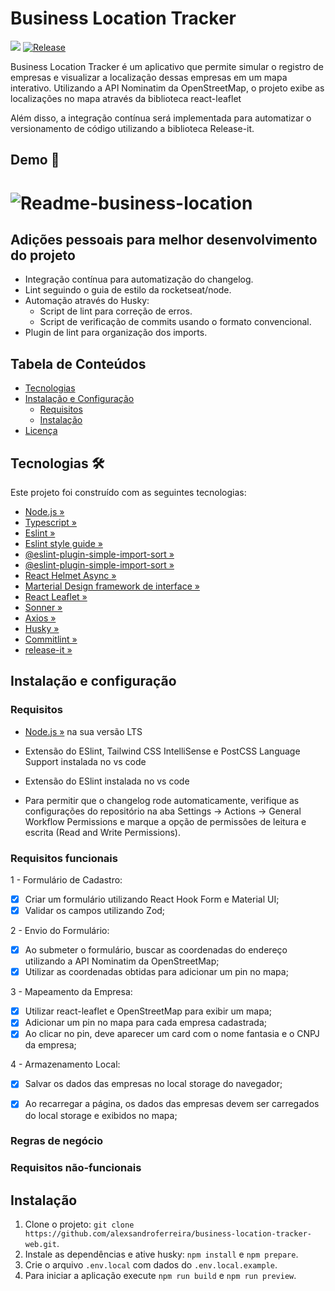 
#  Business Location Tracker 
![](https://github.com/alexsandroferreira/business-location-tracker-web/workflows/CHANGELOG%20Generator/badge.svg)
[![Release](https://img.shields.io/github/v/release/alexsandroferreira/business-location-tracker-web?color=lgreen)](https://github.com/alexsandroferreira/business-location-tracker-web/releases)

Business Location Tracker é um aplicativo que permite simular o registro de empresas e visualizar a localização dessas empresas em um mapa interativo. Utilizando a API Nominatim da OpenStreetMap, o projeto exibe as localizações no mapa através da biblioteca react-leaflet 

Além disso, a integração contínua será implementada para automatizar o versionamento de código utilizando a biblioteca Release-it.

## Demo 📸

<h1 aling="center">
  <img alt="Readme-business-location" src="/public/img/demo.gif">
</h1>

## Adições pessoais para melhor desenvolvimento do projeto

- Integração contínua para automatização do changelog.
- Lint seguindo o guia de estilo da rocketseat/node.
- Automação através do Husky:
    - Script de lint para correção de erros.
    - Script de verificação de commits usando o formato convencional.
- Plugin de lint para organização dos imports.


## Tabela de Conteúdos

- [Tecnologias](#tecnologias)
- [Instalação e Configuração](#instala%C3%A7%C3%A3o-e-configura%C3%A7%C3%A3o)
  - [Requisitos](#requisitos)
  - [Instalação](#instala%C3%A7%C3%A3o)
- [Licença](#licen%C3%A7a)

## Tecnologias 🛠️

Este projeto foi construído com as seguintes tecnologias:

- [Node.js »](https://nodejs.org)
- [Typescript »](https://www.typescriptlang.org)
- [Eslint »](https://eslint.org/docs/latest/)
- [Eslint style guide »](https://github.com/Rocketseat/eslint-config-rocketseat)
- [@eslint-plugin-simple-import-sort »](https://github.com/lydell/eslint-plugin-simple-import-sort)
- [@eslint-plugin-simple-import-sort »](https://github.com/lydell/eslint-plugin-simple-import-sort)
- [React Helmet Async »](https://github.com/staylor/react-helmet-async/)
- [Marterial Design framework de interface »](https://mui.com/material-ui/)
- [React Leaflet »](https://react-leaflet.js.org/)
- [Sonner »](https://sonner.emilkowal.ski/)
- [Axios »](https://axios-http.com/ptbr/docs/intro)
- [Husky »](https://typicode.github.io/husky/)
- [Commitlint »](https://commitlint.js.org/)
- [release-it »](https://github.com/release-it/release-it)

## Instalação e configuração

### Requisitos

- [Node.js »](https://nodejs.org/en/download) na sua versão LTS
- Extensão do ESlint, Tailwind CSS IntelliSense e PostCSS Language Support instalada no vs code

- Extensão do ESlint instalada no vs code

- Para permitir que o changelog rode automaticamente, verifique as configurações do repositório na aba Settings -> Actions -> General Workflow Permissions e marque a opção de permissões de leitura e escrita (Read and Write Permissions).

### Requisitos funcionais
1 - Formulário de Cadastro:
- [x] Criar um formulário utilizando React Hook Form e Material UI;
- [x] Validar os campos utilizando Zod;

2 - Envio do Formulário:
- [x] Ao submeter o formulário, buscar as coordenadas do endereço utilizando a API Nominatim da OpenStreetMap;
- [x] Utilizar as coordenadas obtidas para adicionar um pin no mapa;

3 - Mapeamento da Empresa:
- [x] Utilizar react-leaflet e OpenStreetMap para exibir um mapa;
- [x] Adicionar um pin no mapa para cada empresa cadastrada;
- [x] Ao clicar no pin, deve aparecer um card com o nome fantasia e o CNPJ da empresa;

4 - Armazenamento Local:
- [x] Salvar os dados das empresas no local storage do navegador;
- [x] Ao recarregar a página, os dados das empresas devem ser carregados do local storage
e exibidos no mapa;


### Regras de negócio



### Requisitos não-funcionais


## Instalação

1. Clone o projeto: `git clone https://github.com/alexsandroferreira/business-location-tracker-web.git`.
2. Instale as dependências e ative husky: `npm install` e `npm prepare`.
4. Crie o arquivo `.env.local` com dados do `.env.local.example`.
3. Para iniciar a aplicação execute `npm run build` e `npm run preview`.